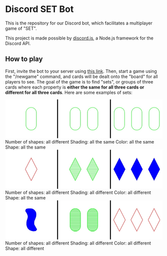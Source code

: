 # Discord SET Bot
This is the repository for our Discord bot, which facilitates a multiplayer game of "SET".

This project is made possible by [discord.js](https://discord.js.org), a Node.js framework for the Discord API.

## How to play
First, invite the bot to your server using [this link](https://discord.com/api/oauth2/authorize?client_id=917630979659685908&permissions=8192&scope=applications.commands%20bot). Then, start a game using the "/newgame" command, and cards will be dealt onto the "board" for all players to see. The goal of the game is to find "sets", or groups of three cards where each property is **either the same for all three cards or different for all three cards**. Here are some examples of sets:

![set1](https://github.com/alex-algazi/setbot/blob/main//images/sets/1.jpeg?raw=true)
Number of shapes: all different
Shading: all the same
Color: all the same
Shape: all the same
![set2](https://github.com/alex-algazi/setbot/blob/main//images/sets/2.jpeg?raw=true)
Number of shapes: all different
Shading: all different
Color: all different
Shape: all the same
![set3](https://github.com/alex-algazi/setbot/blob/main//images/sets/3.jpeg?raw=true)
Number of shapes: all different
Shading: all different
Color: all different
Shape: all different
